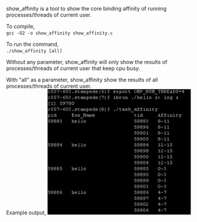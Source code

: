 show_affinity is a tool to show the core binding affinity of running processes/threads of current user. 

To compile,<br> 
`gcc -O2 -o show_affinity show_affinity.c`

To run the command, <br>
`./show_affinity [all]`

Without any parameter, show_affinity will only show the results of processes/threads of current user that keep cpu busy.

With "all" as a parameter, show_affinity show the results of all processes/threads of current user. 
<br>
Example output, 
![](https://github.com/TACC/show_affinity/blob/master/stampede.jpg)

